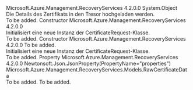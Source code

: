 <Type Name="CertificateRequest" FullName="Microsoft.Azure.Management.RecoveryServices.Models.CertificateRequest">
  <TypeSignature Language="C#" Value="public class CertificateRequest" />
  <TypeSignature Language="ILAsm" Value=".class public auto ansi beforefieldinit CertificateRequest extends System.Object" />
  <TypeSignature Language="DocId" Value="T:Microsoft.Azure.Management.RecoveryServices.Models.CertificateRequest" />
  <TypeSignature Language="VB.NET" Value="Public Class CertificateRequest" />
  <TypeSignature Language="F#" Value="type CertificateRequest = class" />
  <AssemblyInfo>
    <AssemblyName>Microsoft.Azure.Management.RecoveryServices</AssemblyName>
    <AssemblyVersion>4.2.0.0</AssemblyVersion>
  </AssemblyInfo>
  <Base>
    <BaseTypeName>System.Object</BaseTypeName>
  </Base>
  <Interfaces />
  <Docs>
    <summary>
            Die Details des Zertifikats in den Tresor hochgeladen werden.
            </summary>
    <remarks>To be added.</remarks>
  </Docs>
  <Members>
    <Member MemberName=".ctor">
      <MemberSignature Language="C#" Value="public CertificateRequest ();" />
      <MemberSignature Language="ILAsm" Value=".method public hidebysig specialname rtspecialname instance void .ctor() cil managed" />
      <MemberSignature Language="DocId" Value="M:Microsoft.Azure.Management.RecoveryServices.Models.CertificateRequest.#ctor" />
      <MemberSignature Language="VB.NET" Value="Public Sub New ()" />
      <MemberType>Constructor</MemberType>
      <AssemblyInfo>
        <AssemblyName>Microsoft.Azure.Management.RecoveryServices</AssemblyName>
        <AssemblyVersion>4.2.0.0</AssemblyVersion>
      </AssemblyInfo>
      <Parameters />
      <Docs>
        <summary>
            Initialisiert eine neue Instanz der CertificateRequest-Klasse.
            </summary>
        <remarks>To be added.</remarks>
      </Docs>
    </Member>
    <Member MemberName=".ctor">
      <MemberSignature Language="C#" Value="public CertificateRequest (Microsoft.Azure.Management.RecoveryServices.Models.RawCertificateData properties = null);" />
      <MemberSignature Language="ILAsm" Value=".method public hidebysig specialname rtspecialname instance void .ctor(class Microsoft.Azure.Management.RecoveryServices.Models.RawCertificateData properties) cil managed" />
      <MemberSignature Language="DocId" Value="M:Microsoft.Azure.Management.RecoveryServices.Models.CertificateRequest.#ctor(Microsoft.Azure.Management.RecoveryServices.Models.RawCertificateData)" />
      <MemberSignature Language="VB.NET" Value="Public Sub New (Optional properties As RawCertificateData = null)" />
      <MemberSignature Language="F#" Value="new Microsoft.Azure.Management.RecoveryServices.Models.CertificateRequest : Microsoft.Azure.Management.RecoveryServices.Models.RawCertificateData -&gt; Microsoft.Azure.Management.RecoveryServices.Models.CertificateRequest" Usage="new Microsoft.Azure.Management.RecoveryServices.Models.CertificateRequest properties" />
      <MemberType>Constructor</MemberType>
      <AssemblyInfo>
        <AssemblyName>Microsoft.Azure.Management.RecoveryServices</AssemblyName>
        <AssemblyVersion>4.2.0.0</AssemblyVersion>
      </AssemblyInfo>
      <Parameters>
        <Parameter Name="properties" Type="Microsoft.Azure.Management.RecoveryServices.Models.RawCertificateData" />
      </Parameters>
      <Docs>
        <param name="properties">To be added.</param>
        <summary>
            Initialisiert eine neue Instanz der CertificateRequest-Klasse.
            </summary>
        <remarks>To be added.</remarks>
      </Docs>
    </Member>
    <Member MemberName="Properties">
      <MemberSignature Language="C#" Value="public Microsoft.Azure.Management.RecoveryServices.Models.RawCertificateData Properties { get; set; }" />
      <MemberSignature Language="ILAsm" Value=".property instance class Microsoft.Azure.Management.RecoveryServices.Models.RawCertificateData Properties" />
      <MemberSignature Language="DocId" Value="P:Microsoft.Azure.Management.RecoveryServices.Models.CertificateRequest.Properties" />
      <MemberSignature Language="VB.NET" Value="Public Property Properties As RawCertificateData" />
      <MemberSignature Language="F#" Value="member this.Properties : Microsoft.Azure.Management.RecoveryServices.Models.RawCertificateData with get, set" Usage="Microsoft.Azure.Management.RecoveryServices.Models.CertificateRequest.Properties" />
      <MemberType>Property</MemberType>
      <AssemblyInfo>
        <AssemblyName>Microsoft.Azure.Management.RecoveryServices</AssemblyName>
        <AssemblyVersion>4.2.0.0</AssemblyVersion>
      </AssemblyInfo>
      <Attributes>
        <Attribute>
          <AttributeName>Newtonsoft.Json.JsonProperty(PropertyName="properties")</AttributeName>
        </Attribute>
      </Attributes>
      <ReturnValue>
        <ReturnType>Microsoft.Azure.Management.RecoveryServices.Models.RawCertificateData</ReturnType>
      </ReturnValue>
      <Docs>
        <summary />
        <value>To be added.</value>
        <remarks>To be added.</remarks>
      </Docs>
    </Member>
  </Members>
</Type>